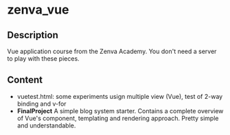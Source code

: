 # zenva_vue

## Description

Vue application course from the Zenva Academy. You don't need a server to play with these pieces.

## Content

- vuetest.html: some experiments usign multiple view (Vue), test of 2-way binding and v-for
- __FinalProject__ A simple blog system starter. Contains a complete overview of Vue's component, templating and rendering approach. Pretty simple and understandable.

